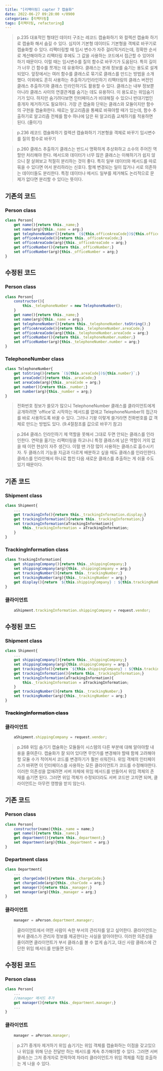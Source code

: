 ```yaml
---
title: "[리팩터링] capter 7 캡슐화"
date: 2022-06-27 09:28:00 +/0900
categories: [리팩터링]
tags: [리팩터링, refactoring]    
---
```

	
>p.235
> 대표적인 형태인 데이터 구조는 레코드 캡슐화하기 와 컬렉션 캡슐화 하기로 캡슐화 해서 숨길 수 있다. 심지어 기본형 데이터도 기본형을 객체로 바꾸기로 캡슐화할 수 있다.
> 리팩터링할 때 임시 변수가 자주 걸리적거리는데, 정확한 순서로 계산해야하고 리팩터링 후에도 그 값을 사용하는 코드에서 접근할 수 있어야 하기 때문이다. 이럴 때는 임시변수를 질의 함수로 바꾸기가 도움된다. 특히 길이가 너무 긴 함수를 쪼개는 데 유용하다.
> 클래스는 본래 정보를 숨기는 용도로 설계되었다. 앞장에서는 여러 함수를 클래스로 묶기로 클래스를 만드는 방법을 소개했다. 이외에도 흔히 사용하는 추출하기/인라인하기 리팩터링의 클래스 버전인 클래스 추출하기와 클래스 인라인하기도 활용할 수 있다.
> 클래스는 내부 정보뿐 아니라 클래스 사이의 연결관계를 숨기는 데도 유용하다. 이 용도로는 위임숨기기가 있다. 하지만 숨기려다보면 인터페이스가 비대해질 수 있으니 반대기법인 중개자 제거하기도 필요하다. 
> 가장 큰 캡술화 단위는 클래스와 모듈이지만 함수의 구현을 캡슐화한다. 때로는 알고리즘을 통째로 바꿔야할 때가 있는데, 함수 추출하기로 알고리즘 전체를 함수 하나에 담은 뒤 알고리즘 교체하기를 적용하면 된다.
(줄이기)

>p.236
>레코드 캡슐화하기 
>컬렉션 캡슐화하기 
>기본형을 객체로 바꾸기 
>임시변수를 질의 함수로 바꾸기  



>p.260
>클래스 추출하기
>클래스는 반드시 명확하게 추상화하고 소수의 주어진 역할만 처리해야 한다. 메서드와 데이터가 너무 많은 클래스는 이해하기가 쉽지 않으니 잘 살펴보고 적절히 분리하는 것이 좋다. 특히 일부 데이터와 메서드를 따로 묶을 수 있다면 어서 분리하라는 신호다. 함께 변경되는 일이 많거나 서로 의존하는 데이터들도 분리한다. 특정 데이터나 메서드 일부를 제거해도 논리적으로 문제가 없다면 분리할 수 있다는 뜻이다. 

## 기존의 코드
### Person class
```javascript
class Person{
	get name(){return this._name;}
	set name(arg){this._name = arg;}
	get telephoneNumber(){return `(${this.officeAreaCode})${this.officeNumber}`;}
	get officeAreaCode(){return this._officeAreaCode;}
	set officeAreaCode(arg){this._officeAreaCode = arg;}
	get officeNumber(){return this._officeNumber;}
	set officeNumber(arg){this._officeNumber = arg;}
}
```

## 수정된 코드
### Person class
```javascript
class Person{
	constructor(){
		this._telephoneNumber = new TelephoneNumber();
	}
	get name(){return this._name;}
	set name(arg){this._name = arg;}
	get telephoneNumber(){return this._telephoneNumber.toString();}
	get officeAreaCode(){return this._telephoneNumber.areaCode;}
	set officeAreaCode(arg){this._telephoneNumber.areaCode = arg;}
	get officeNumber(){return this._telephoneNumber.number;}
	set officeNumber(arg){this._telephoneNumber.number = arg;}
}
```
### TelephoneNumber class
```javascript
class TelephoneNumber{
	get toString(){return `(${this.areaCode})${this.number}`;}
	get areaCode(){return this._areaCode;}
	set areaCode(arg){this._areaCode = arg;}
	get number(){return this._number;}
	set number(arg){this._number = arg;}
}
```
> 전화번호 정보가 쓸모가 많으니 TelephoneNumber 클래스를 클라이언트에게 공개하려면 'office'로 시작하는 메서드를 없애고 TelephoneNumber의 접근자를 바로 사용하도록 바꿀 수 있다. 그러나 기왕 이렇게 쓸거라면 전화번호를 값 객체로 만드는 방법도 있다. (9.4절참조를 값으로 바꾸기 참고)


>p.264
>클래스 인라인하기
>제 역할을 못해서 그대로 두면 안되는 클래스를 인라인한다. 연락을 옮기는 리팩터링을 하고나니 특정 클래스에 남은 역할이 거의 없을 때 이런 현상이 자주 생긴다. 이럴 땐 가장 많이 사용하는 클래스로 흡수시키자.
>두 클래스의 기능을 지금과 다르게 배분하고 싶을 때도 클래스를 인라인한다. 클레스를 인라인해서 하나로 합친 다음 새로운 클래스를 추출하는 게 쉬울 수도 있기 때문이다. 

## 기존 코드
### Shipment class
```javascript
class Shipment{
	...
	get trackingInfo(){return this._trackingInformation.display;}
	get trackingInformation(){return this._trackingInformation;}
	set trackingInformation(aTrackingInformation){
		this._trackingInformation = aTrackingInformation;
	}
}
```
### TrackingInformation class
```javascript
class TrackingInformation{
	get shippingCompany(){return this._shippingCompany;}
	set shippingCompany(arg){this._shippingCompany = arg;}
	get trackingNumber(){return this._trackingNumber;}
	set trackingNumber(arg){this._trackingNumber = arg;}
	get display(){return `${this.shippingCompany} : ${this.trackingNumber}`;}
}
```
### 클라이언트
```javascript
	aShipment.trackingInformation.shippingCompany = request.vendor;
```



## 수정된 코드
### Shipment class
```javascript
class Shipment{
	...
	get shippingCompany(){return this._shippingCompany;}
	set shippingCompany(arg){this.shippingCompany = arg;}
	get trackingInfo(){return `${this.shippingCompany} : ${this.trackingNumber}`;}
	get trackingInformation(){return this._trackingInformation;}
	set trackingInformation(aTrackingInformation){
		this._trackingInformation = aTrackingInformation;
	}
	get trackingNumber(){return this._trackingNumber;}
	set trackingNumber(arg){this._trackingNumber = arg;}	
}
```

### ~~TrackingInformation class~~


### 클라이언트
```javascript
	aShipment.shippingCompany = request.vendor;
```

>p.268
>위임 숨기기
>캡슐화는 모듈들이 시스템의 다른 부분에 대해 알아야할 내용을 줄여준다. 캡슐화가 잘 되어 있다면 무언가를 변경해야 할때 함께 고려해야 할 모듈 수가 적어져서 코드를 변경하기가 훨씬 쉬워진다.
>위임 객체의 인터페이스가 바뀌면 이 인터페이스를 사용하는 모든 클라이언트가 코드를 수정해야한다. 이러한 의존성을 없애려면 서버 자체에 위임 메서드를 만들어서 위임 객체의 존재를 숨기면 된다. 그러면 위임 객체가 수정되더라도 서버 코드만 고치면 되며, 클라이언트는 아무런 영향을 받지 않는다.


## 기존 코드
### Person class
```javascript
class Person{
	constructor(name){this._name = name;}
	get name(){return this._name;}
	get department(){return this._department;}
	set department(arg){this._department = arg;}
}
```

### Department class
```javascript
class Department{
	...
	get chargeCode(){return this._chargeCode;}
	set chargeCode(arg){this._charCode = arg;}
	get manager(){return this._manager;}
	set manager(arg){this._manager = arg;}
}
```
### 클라이언트
```javascript
	manager = aPerson.department.manager;
```
> 클라이언트에서 어떤 사람이 속한 부서의 관리자를 알고 싶어한다. 클라이언트는 부서 클래스가 관리자 정보를 제공한다는 사실을 알아야한다. 이러한 의존성을 줄이려면 클라이언트가 부서 클래스를 볼 수 없게 숨기고, 대신 사람 클래스에 간단한 위임 메서드를 만들면 된다. 


## 수정된 코드
### Person class
```javascript
class Person{
	...
	//manager 메서드 추가
	get manager(){return this._department.manager;}
	...
}
```

### 클라이언트
```javascript
	manager = aPerson.manager;
```

>p.271
>중개자 제거하기
>위임 숨기기는 위임 객체를 캡슐화하는 이점을 갖고있으나 위임을 위해 단순 전달만 하는 메서드를 계속 추가해야할 수 있다. 그러면 서버 클래스는 그저 중개자로 전락하여 차라리 클라이언트가 위임 객체를 직접 호출하는 게 나을 수 있다.
